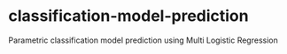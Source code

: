 # classification-model-prediction
Parametric classification model prediction using Multi Logistic Regression
